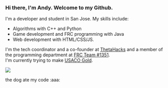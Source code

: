 ### Hi there, I'm Andy. Welcome to my Github.

I'm a developer and student in San Jose. My skills include: 
- Algorithms with C++ and Python
- Game development and FRC programming with Java
- Web development with HTML/CSS/JS.

I'm the tech coordinator and a co-founder at [ThetaHacks](https://thetahacks.tech) and a member of the programming department at [FRC Team #1351](https://www.amhsrobotics.com/).<br>
I'm currently trying to make [USACO Gold](https://github.com/AndyLi23/usaco).

![](https://github-readme-stats.vercel.app/api?username=andyli23&show_icons=true&hide_border=true&count_private=true&theme=dracula&hide=issues,prs)

the dog ate my code :aaa:
